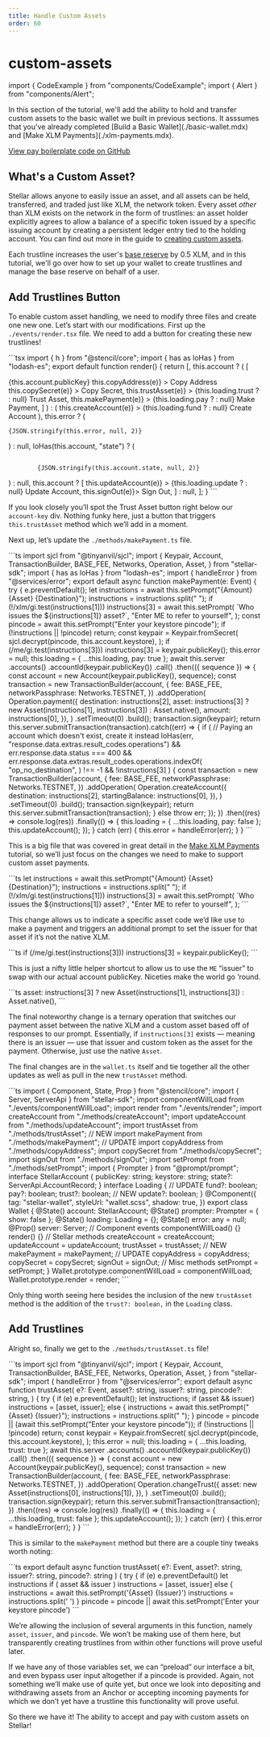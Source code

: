 ```yaml
---
title: Handle Custom Assets
order: 60
---
```


# custom-assets

import { CodeExample } from "components/CodeExample"; import { Alert } from "components/Alert";

 In this section of the tutorial, we'll add the ability to hold and transfer custom assets to the basic wallet we built in previous sections. It asssumes that you've already completed \[Build a Basic Wallet\]\(./basic-wallet.mdx\) and \[Make XLM Payments\]\(./xlm-payments.mdx\).

[View pay boilerplate code on GitHub](https://github.com/stellar/stellar-demo-wallet/tree/pay)

## What's a Custom Asset?

Stellar allows anyone to easily issue an asset, and all assets can be held, transferred, and traded just like XLM, the network token. Every asset _other_ than XLM exists on the network in the form of trustlines: an asset holder explicitly agrees to allow a balance of a specific token issued by a specific issuing account by creating a persistent ledger entry tied to the holding account. You can find out more in the guide to [creating custom assets](../../../issuing-assets/index.md).

Each trustline increases the user's [base reserve](../glossary/minimum-balance.md) by 0.5 XLM, and in this tutorial, we'll go over how to set up your wallet to create trustlines and manage the base reserve on behalf of a user.

## Add Trustlines Button

To enable custom asset handling, we need to modify three files and create one new one. Let’s start with our modifications. First up the `./events/render.tsx` file. We need to add a button for creating these new trustlines!

 \`\`\`tsx import { h } from "@stencil/core"; import { has as loHas } from "lodash-es"; export default function render\(\) { return \[, this.account ? \( \[

{this.account.publicKey}  this.copyAddress\(e\)} &gt; Copy Address  this.copySecret\(e\)} &gt; Copy Secret,  this.trustAsset\(e\)} &gt; {this.loading.trust ? : null} Trust Asset,  this.makePayment\(e\)} &gt; {this.loading.pay ? : null} Make Payment, \] \) : \(  this.createAccount\(e\)} &gt; {this.loading.fund ? : null} Create Account \), this.error ? \(

```text
{JSON.stringify(this.error, null, 2)}
```

 \) : null, loHas\(this.account, "state"\) ? \(

```text

        {JSON.stringify(this.account.state, null, 2)}
```

 \) : null, this.account ? \[  this.updateAccount\(e\)} &gt; {this.loading.update ? : null} Update Account,  this.signOut\(e\)}&gt; Sign Out, \] : null, \]; } \`\`\`

If you look closely you’ll spot the Trust Asset button right below our `account-key` div. Nothing funky here, just a button that triggers `this.trustAsset` method which we’ll add in a moment.

Next up, let’s update the `./methods/makePayment.ts` file.

 \`\`\`ts import sjcl from "@tinyanvil/sjcl"; import { Keypair, Account, TransactionBuilder, BASE\_FEE, Networks, Operation, Asset, } from "stellar-sdk"; import { has as loHas } from "lodash-es"; import { handleError } from "@services/error"; export default async function makePayment\(e: Event\) { try { e.preventDefault\(\); let instructions = await this.setPrompt\("{Amount} {Asset} {Destination}"\); instructions = instructions.split\(" "\); if \(!/xlm/gi.test\(instructions\[1\]\)\) instructions\[3\] = await this.setPrompt\( \`Who issues the ${instructions\[1\]} asset?\`, "Enter ME to refer to yourself", \); const pincode = await this.setPrompt\("Enter your keystore pincode"\); if \(!instructions \|\| !pincode\) return; const keypair = Keypair.fromSecret\( sjcl.decrypt\(pincode, this.account.keystore\), \); if \(/me/gi.test\(instructions\[3\]\)\) instructions\[3\] = keypair.publicKey\(\); this.error = null; this.loading = { ...this.loading, pay: true }; await this.server .accounts\(\) .accountId\(keypair.publicKey\(\)\) .call\(\) .then\(\({ sequence }\) =&gt; { const account = new Account\(keypair.publicKey\(\), sequence\); const transaction = new TransactionBuilder\(account, { fee: BASE\_FEE, networkPassphrase: Networks.TESTNET, }\) .addOperation\( Operation.payment\({ destination: instructions\[2\], asset: instructions\[3\] ? new Asset\(instructions\[1\], instructions\[3\]\) : Asset.native\(\), amount: instructions\[0\], }\), \) .setTimeout\(0\) .build\(\); transaction.sign\(keypair\); return this.server.submitTransaction\(transaction\).catch\(\(err\) =&gt; { if \( // Paying an account which doesn't exist, create it instead loHas\(err, "response.data.extras.result\_codes.operations"\) && err.response.data.status === 400 && err.response.data.extras.result\_codes.operations.indexOf\( "op\_no\_destination", \) !== -1 && !instructions\[3\] \) { const transaction = new TransactionBuilder\(account, { fee: BASE\_FEE, networkPassphrase: Networks.TESTNET, }\) .addOperation\( Operation.createAccount\({ destination: instructions\[2\], startingBalance: instructions\[0\], }\), \) .setTimeout\(0\) .build\(\); transaction.sign\(keypair\); return this.server.submitTransaction\(transaction\); } else throw err; }\); }\) .then\(\(res\) =&gt; console.log\(res\)\) .finally\(\(\) =&gt; { this.loading = { ...this.loading, pay: false }; this.updateAccount\(\); }\); } catch \(err\) { this.error = handleError\(err\); } } \`\`\`

This is a big file that was covered in great detail in the [Make XLM Payments](xlm-payments.md) tutorial, so we’ll just focus on the changes we need to make to support custom asset payments.

 \`\`\`ts let instructions = await this.setPrompt\("{Amount} {Asset} {Destination}"\); instructions = instructions.split\(" "\); if \(!/xlm/gi.test\(instructions\[1\]\)\) instructions\[3\] = await this.setPrompt\( \`Who issues the ${instructions\[1\]} asset?\`, "Enter ME to refer to yourself", \); \`\`\`

This change allows us to indicate a specific asset code we’d like use to make a payment and triggers an additional prompt to set the issuer for that asset if it’s not the native XLM.

 \`\`\`ts if \(/me/gi.test\(instructions\[3\]\)\) instructions\[3\] = keypair.publicKey\(\); \`\`\`

This is just a nifty little helper shortcut to allow us to use the `ME` “issuer” to swap with our actual account publicKey. Niceties make the world go ‘round.

 \`\`\`ts asset: instructions\[3\] ? new Asset\(instructions\[1\], instructions\[3\]\) : Asset.native\(\), \`\`\`

The final noteworthy change is a ternary operation that switches our payment asset between the native XLM and a custom asset based off of responses to our prompt. Essentially, if `instructions[3]` exists — meaning there is an issuer — use that issuer and custom token as the asset for the payment. Otherwise, just use the native `Asset`.

The final changes are in the `wallet.ts` itself and tie together all the other updates as well as pull in the new `trustAsset` method.

 \`\`\`ts import { Component, State, Prop } from "@stencil/core"; import { Server, ServerApi } from "stellar-sdk"; import componentWillLoad from "./events/componentWillLoad"; import render from "./events/render"; import createAccount from "./methods/createAccount"; import updateAccount from "./methods/updateAccount"; import trustAsset from "./methods/trustAsset"; // NEW import makePayment from "./methods/makePayment"; // UPDATE import copyAddress from "./methods/copyAddress"; import copySecret from "./methods/copySecret"; import signOut from "./methods/signOut"; import setPrompt from "./methods/setPrompt"; import { Prompter } from "@prompt/prompt"; interface StellarAccount { publicKey: string; keystore: string; state?: ServerApi.AccountRecord; } interface Loading { // UPDATE fund?: boolean; pay?: boolean; trust?: boolean; // NEW update?: boolean; } @Component\({ tag: "stellar-wallet", styleUrl: "wallet.scss", shadow: true, }\) export class Wallet { @State\(\) account: StellarAccount; @State\(\) prompter: Prompter = { show: false }; @State\(\) loading: Loading = {}; @State\(\) error: any = null; @Prop\(\) server: Server; // Component events componentWillLoad\(\) {} render\(\) {} // Stellar methods createAccount = createAccount; updateAccount = updateAccount; trustAsset = trustAsset; // NEW makePayment = makePayment; // UPDATE copyAddress = copyAddress; copySecret = copySecret; signOut = signOut; // Misc methods setPrompt = setPrompt; } Wallet.prototype.componentWillLoad = componentWillLoad; Wallet.prototype.render = render; \`\`\`

Only thing worth seeing here besides the inclusion of the new `trustAsset` method is the addition of the `trust?: boolean,` in the `Loading` class.

## Add Trustlines

Alright so, finally we get to the `./methods/trustAsset.ts` file!

 \`\`\`ts import sjcl from "@tinyanvil/sjcl"; import { Keypair, Account, TransactionBuilder, BASE\_FEE, Networks, Operation, Asset, } from "stellar-sdk"; import { handleError } from "@services/error"; export default async function trustAsset\( e?: Event, asset?: string, issuer?: string, pincode?: string, \) { try { if \(e\) e.preventDefault\(\); let instructions; if \(asset && issuer\) instructions = \[asset, issuer\]; else { instructions = await this.setPrompt\("{Asset} {Issuer}"\); instructions = instructions.split\(" "\); } pincode = pincode \|\| \(await this.setPrompt\("Enter your keystore pincode"\)\); if \(!instructions \|\| !pincode\) return; const keypair = Keypair.fromSecret\( sjcl.decrypt\(pincode, this.account.keystore\), \); this.error = null; this.loading = { ...this.loading, trust: true }; await this.server .accounts\(\) .accountId\(keypair.publicKey\(\)\) .call\(\) .then\(\({ sequence }\) =&gt; { const account = new Account\(keypair.publicKey\(\), sequence\); const transaction = new TransactionBuilder\(account, { fee: BASE\_FEE, networkPassphrase: Networks.TESTNET, }\) .addOperation\( Operation.changeTrust\({ asset: new Asset\(instructions\[0\], instructions\[1\]\), }\), \) .setTimeout\(0\) .build\(\); transaction.sign\(keypair\); return this.server.submitTransaction\(transaction\); }\) .then\(\(res\) =&gt; console.log\(res\)\) .finally\(\(\) =&gt; { this.loading = { ...this.loading, trust: false }; this.updateAccount\(\); }\); } catch \(err\) { this.error = handleError\(err\); } } \`\`\`

This is similar to the `makePayment` method but there are a couple tiny tweaks worth noting:

 \`\`\`ts export default async function trustAsset\( e?: Event, asset?: string, issuer?: string, pincode?: string \) { try { if \(e\) e.preventDefault\(\) let instructions if \( asset && issuer \) instructions = \[asset, issuer\] else { instructions = await this.setPrompt\('{Asset} {Issuer}'\) instructions = instructions.split\(' '\) } pincode = pincode \|\| await this.setPrompt\('Enter your keystore pincode'\) \`\`\`

We’re allowing the inclusion of several arguments in this function, namely `asset`, `issuer`, and `pincode`. We won’t be making use of them here, but transparently creating trustlines from within other functions will prove useful later.

If we have any of those variables set, we can “preload” our interface a bit, and even bypass user input altogether if a pincode is provided. Again, not something we’ll make use of quite yet, but once we look into depositing and withdrawing assets from an Anchor or accepting incoming payments for which we don’t yet have a trustline this functionality will prove useful.

So there we have it! The ability to accept and pay with custom assets on Stellar!

